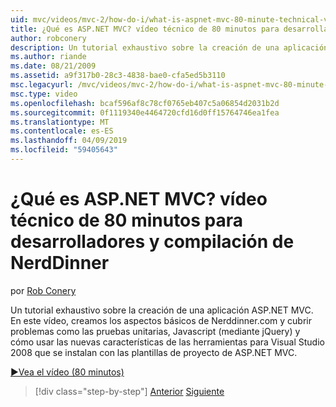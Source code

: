 ```yaml
---
uid: mvc/videos/mvc-2/how-do-i/what-is-aspnet-mvc-80-minute-technical-video-for-developers-building-nerddinner
title: ¿Qué es ASP.NET MVC? vídeo técnico de 80 minutos para desarrolladores y compilación de NerdDinner | Microsoft Docs
author: robconery
description: Un tutorial exhaustivo sobre la creación de una aplicación ASP.NET MVC. En este vídeo, creamos los aspectos básicos de Nerddinner.com y cubrir problemas, como pruebas unitarias...
ms.author: riande
ms.date: 08/21/2009
ms.assetid: a9f317b0-28c3-4838-bae0-cfa5ed5b3110
msc.legacyurl: /mvc/videos/mvc-2/how-do-i/what-is-aspnet-mvc-80-minute-technical-video-for-developers-building-nerddinner
msc.type: video
ms.openlocfilehash: bcaf596af8c78cf0765eb407c5a06854d2031b2d
ms.sourcegitcommit: 0f1119340e4464720cfd16d0ff15764746ea1fea
ms.translationtype: MT
ms.contentlocale: es-ES
ms.lasthandoff: 04/09/2019
ms.locfileid: "59405643"
---
```

# <a name="what-is-aspnet-mvc-80-minute-technical-video-for-developers-building-nerddinner"></a>¿Qué es ASP.NET MVC? vídeo técnico de 80 minutos para desarrolladores y compilación de NerdDinner

por [Rob Conery](https://github.com/robconery)

Un tutorial exhaustivo sobre la creación de una aplicación ASP.NET MVC. En este vídeo, creamos los aspectos básicos de Nerddinner.com y cubrir problemas como las pruebas unitarias, Javascript (mediante jQuery) y cómo usar las nuevas características de las herramientas para Visual Studio 2008 que se instalan con las plantillas de proyecto de ASP.NET MVC.

[&#9654;Vea el vídeo (80 minutos)](https://channel9.msdn.com/Blogs/ASP-NET-Site-Videos/what-is-aspnet-mvc-80-minute-technical-video-for-developers-building-nerddinner)

> [!div class="step-by-step"]
> [Anterior](displaying-a-table-of-database-data.md)
> [Siguiente](why-aspnet-mvc-3-minute-overview-video-for-decision-makers.md)
